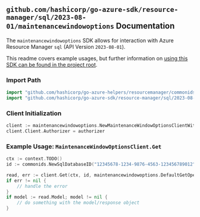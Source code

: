 
## `github.com/hashicorp/go-azure-sdk/resource-manager/sql/2023-08-01/maintenancewindowoptions` Documentation

The `maintenancewindowoptions` SDK allows for interaction with Azure Resource Manager `sql` (API Version `2023-08-01`).

This readme covers example usages, but further information on [using this SDK can be found in the project root](https://github.com/hashicorp/go-azure-sdk/tree/main/docs).

### Import Path

```go
import "github.com/hashicorp/go-azure-helpers/resourcemanager/commonids"
import "github.com/hashicorp/go-azure-sdk/resource-manager/sql/2023-08-01/maintenancewindowoptions"
```


### Client Initialization

```go
client := maintenancewindowoptions.NewMaintenanceWindowOptionsClientWithBaseURI("https://management.azure.com")
client.Client.Authorizer = authorizer
```


### Example Usage: `MaintenanceWindowOptionsClient.Get`

```go
ctx := context.TODO()
id := commonids.NewSqlDatabaseID("12345678-1234-9876-4563-123456789012", "example-resource-group", "serverName", "databaseName")

read, err := client.Get(ctx, id, maintenancewindowoptions.DefaultGetOperationOptions())
if err != nil {
	// handle the error
}
if model := read.Model; model != nil {
	// do something with the model/response object
}
```
